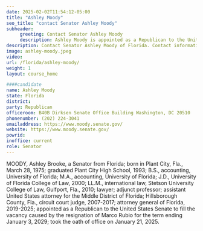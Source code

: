 ```yaml
---
date: 2025-02-02T11:54:12-05:00
title: "Ashley Moody"
seo_title: "contact Senator Ashley Moody"
subheader:
     greeting: Contact Senator Ashley Moody
     description: Ashley Moody is appointed as a Republican to the United States Senate to fill the vacancy caused by the resignation of Marco Rubio for the term ending January 3, 2029.
description: Contact Senator Ashley Moody of Florida. Contact information for Ashley Moody includes email address, phone number, and mailing address.
image: ashley-moody.jpeg
video:
url: /florida/ashley-moody/
weight: 1
layout: course_home

####candidate
name: Ashley Moody
state: Florida
district: 
party: Republican
officeroom: B40B Dirksen Senate Office Building Washington, DC 20510
phonenumber: (202) 224-3041
emailaddress: https://www.moody.senate.gov/
website: https://www.moody.senate.gov/
powrid: 
inoffice: current
role: Senator
---
```

MOODY, Ashley Brooke, a Senator from Florida; born in Plant City, Fla., March 28, 1975; graduated Plant City High School, 1993; B.S., accounting, University of Florida; M.A., accounting, University of Florida; J.D., University of Florida College of Law, 2000; LL.M., international law, Stetson University College of Law, Gulfport, Fla., 2010; lawyer; adjunct professor; assistant United States attorney for the Middle District of Florida; Hillsborough County, Fla., circuit court judge, 2007-2017; attorney general of Florida, 2019-2025; appointed as a Republican to the United States Senate to fill the vacancy caused by the resignation of Marco Rubio for the term ending January 3, 2029; took the oath of office on January 21, 2025.
